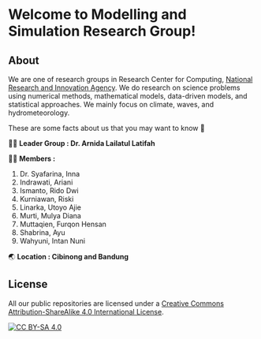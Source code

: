 # Welcome to Modelling and Simulation Research Group!

## About

We are one of research groups in Research Center for Computing, [National Research and Innovation Agency](https://brin.go.id). We do research on science problems using numerical methods, mathematical models, data-driven models, and statistical approaches. We mainly focus on climate, waves, and hydrometeorology.

These are some facts about us that you may want to know :open_book:

:woman_technologist: **Leader Group : Dr. Arnida Lailatul Latifah**

:man::woman: **Members :**
1. Dr. Syafarina, Inna
2. Indrawati, Ariani
3. Ismanto, Rido Dwi
4. Kurniawan, Riski
5. Linarka, Utoyo Ajie
6. Murti, Mulya Diana
7. Muttaqien, Furqon Hensan
8. Shabrina, Ayu
9. Wahyuni, Intan Nuni

:earth_asia: **Location : Cibinong and Bandung**

## License

All our public repositories are licensed under a
[Creative Commons Attribution-ShareAlike 4.0 International License][cc-by-sa].

[![CC BY-SA 4.0][cc-by-sa-image]][cc-by-sa]

[cc-by-sa]: http://creativecommons.org/licenses/by-sa/4.0/
[cc-by-sa-image]: https://licensebuttons.net/l/by-sa/4.0/88x31.png
[cc-by-sa-shield]: https://img.shields.io/badge/License-CC%20BY--SA%204.0-lightgrey.svg

<!--

**Here are some ideas to get you started:**

🙋‍♀️ A short introduction - what is your organization all about?
🌈 Contribution guidelines - how can the community get involved?
👩‍💻 Useful resources - where can the community find your docs? Is there anything else the community should know?
🍿 Fun facts - what does your team eat for breakfast?
🧙 Remember, you can do mighty things with the power of [Markdown](https://docs.github.com/github/writing-on-github/getting-started-with-writing-and-formatting-on-github/basic-writing-and-formatting-syntax)
-->
